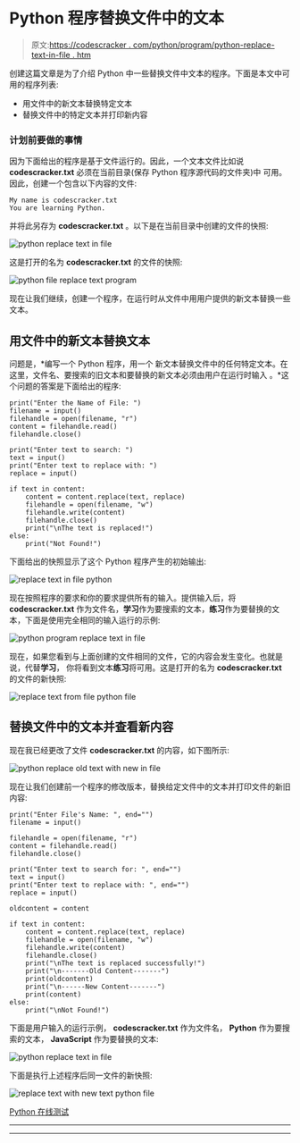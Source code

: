 # Python 程序替换文件中的文本

> 原文:[https://codescracker . com/python/program/python-replace-text-in-file . htm](https://codescracker.com/python/program/python-replace-text-in-file.htm)

创建这篇文章是为了介绍 Python 中一些替换文件中文本的程序。下面是本文中可用的程序列表:

*   用文件中的新文本替换特定文本
*   替换文件中的特定文本并打印新内容

### 计划前要做的事情

因为下面给出的程序是基于文件运行的。因此，一个文本文件比如说 **codescracker.txt** 必须在当前目录(保存 Python 程序源代码的文件夹)中 可用。因此，创建一个包含以下内容的文件:

```
My name is codescracker.txt
You are learning Python.
```

并将此另存为 **codescracker.txt** 。以下是在当前目录中创建的文件的快照:

![python replace text in file](../Images/87a6d762bbc1c1a446b5c0d568443e70.png)

这是打开的名为 **codescracker.txt** 的文件的快照:

![python file replace text program](../Images/5acc6d4f2bec6fa33eb0998a69fbdeba.png)

现在让我们继续，创建一个程序，在运行时从文件中用用户提供的新文本替换一些文本。

## 用文件中的新文本替换文本

问题是，*编写一个 Python 程序，用一个 新文本替换文件中的任何特定文本。在这里，文件名、要搜索的旧文本和要替换的新文本必须由用户在运行时输入 。*这个问题的答案是下面给出的程序:

```
print("Enter the Name of File: ")
filename = input()
filehandle = open(filename, "r")
content = filehandle.read()
filehandle.close()

print("Enter text to search: ")
text = input()
print("Enter text to replace with: ")
replace = input()

if text in content:
    content = content.replace(text, replace)
    filehandle = open(filename, "w")
    filehandle.write(content)
    filehandle.close()
    print("\nThe text is replaced!")
else:
    print("Not Found!")
```

下面给出的快照显示了这个 Python 程序产生的初始输出:

![replace text in file python](../Images/92e23ea6bab4130521d9aa59796712cb.png)

现在按照程序的要求和你的要求提供所有的输入。提供输入后，将 **codescracker.txt** 作为文件名，**学习**作为要搜索的文本，**练习**作为要替换的文本，下面是使用完全相同的输入运行的示例:

![python program replace text in file](../Images/2a73100b92fbdf19b2a61ecfa06d1d0a.png)

现在，如果您看到与上面创建的文件相同的文件，它的内容会发生变化。也就是说，代替**学习**， 你将看到文本**练习**将可用。这是打开的名为 **codescracker.txt** 的文件的新快照:

![replace text from file python file](../Images/e77bcf0adde2698a778fbfe359c2a32e.png)

## 替换文件中的文本并查看新内容

现在我已经更改了文件 **codescracker.txt** 的内容，如下图所示:

![python replace old text with new in file](../Images/b1ac7d2bf0966001d70c36e6271b59d3.png)

现在让我们创建前一个程序的修改版本，替换给定文件中的文本并打印文件的新旧内容:

```
print("Enter File's Name: ", end="")
filename = input()

filehandle = open(filename, "r")
content = filehandle.read()
filehandle.close()

print("Enter text to search for: ", end="")
text = input()
print("Enter text to replace with: ", end="")
replace = input()

oldcontent = content

if text in content:
    content = content.replace(text, replace)
    filehandle = open(filename, "w")
    filehandle.write(content)
    filehandle.close()
    print("\nThe text is replaced successfully!")
    print("\n-------Old Content-------")
    print(oldcontent)
    print("\n------New Content-------")
    print(content)
else:
    print("\nNot Found!")
```

下面是用户输入的运行示例， **codescracker.txt** 作为文件名， **Python** 作为要搜索的文本， **JavaScript** 作为要替换的文本:

![python replace text in file](../Images/e4757d96cdac4b2dfdd1fcfb31cd1686.png)

下面是执行上述程序后同一文件的新快照:

![replace text with new text python file](../Images/32220995d29e6d7d6b545c81cbae3983.png)

[Python 在线测试](/exam/showtest.php?subid=10)

* * *

* * *